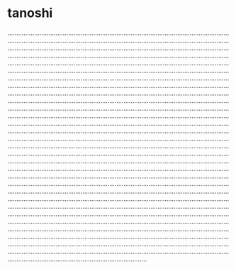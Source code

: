 # tanoshi
......................................................................................................................................................................................................................................................................................................................................................................................................................................................................................................................................................................................................................................................................................................................................................................................................................................................................................................................................................................................................................................................................................................................................................................................................................................................................................................................................................................................................................................................................................................................................................................................................................................................................................................................................................................................................................................................................................................................................................................................................................................................................................................................................................................................................................................................................................................................................................................................................................................................................................................................................................................................................................................................................................................................................................................................................................................................................................................................................................................................................................................................................................................................................................................................................................................................................................................................................................................................................................................................................................................................................................................................................................................................................................................................................................................................................................................................................................................................................................